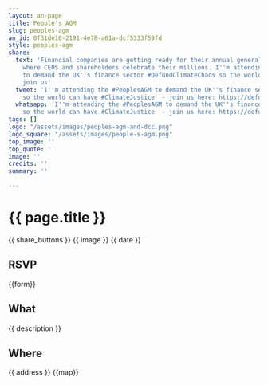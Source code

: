 ```yaml
---
layout: an-page
title: People's AGM
slug: peoples-agm
an_id: 0f31de16-2191-4e78-a61a-dcf5333f59fd
style: peoples-agm
share:
  text: 'Financial companies are getting ready for their annual general meetings,
    where CEOS and shareholders celebrate their millions. I''m attending the #PeoplesAGM
    to demand the UK''s finance sector #DefundClimateChaos so the world can have #ClimateJustice  -
    join us'
  tweet: 'I''m attending the #PeoplesAGM to demand the UK''s finance sector #DefundClimateChaos
    so the world can have #ClimateJustice  - join us here: https://defundclimatechaos.uk/peoples-agm/'
  whatsapp: 'I''m attending the #PeoplesAGM to demand the UK''s finance sector #DefundClimateChaos
    so the world can have #ClimateJustice  - join us here: https://defundclimatechaos.uk/peoples-agm/'
tags: []
logo: "/assets/images/peoples-agm-and-dcc.png"
logo_square: "/assets/images/people-s-agm.png"
top_image: ''
top_quote: ''
image: ''
credits: ''
summary: ''

---
```

# {{ page.title }}

{{ share_buttons }}
{{ image }}
{{ date }}

## RSVP

{{form}}

## What

{{ description }}

## Where

{{ address }}
{{map}}